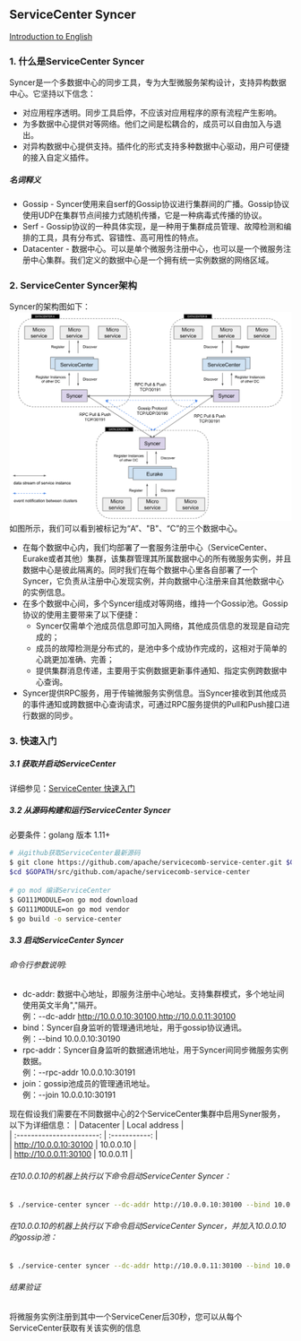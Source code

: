 ServiceCenter Syncer
-------
[Introduction to English](./README.md)

### 1. 什么是ServiceCenter Syncer  
Syncer是一个多数据中心的同步工具，专为大型微服务架构设计，支持异构数据中心。它坚持以下信念：  
- 对应用程序透明。同步工具启停，不应该对应用程序的原有流程产生影响。  
- 为多数据中心提供对等网络。他们之间是松耦合的，成员可以自由加入与退出。  
- 对异构数据中心提供支持。插件化的形式支持多种数据中心驱动，用户可便捷的接入自定义插件。

##### 名词释义 
- Gossip - Syncer使用来自serf的Gossip协议进行集群间的广播。Gossip协议使用UDP在集群节点间接力式随机传播，它是一种病毒式传播的协议。  
- Serf - Gossip协议的一种具体实现，是一种用于集群成员管理、故障检测和编排的工具，具有分布式、容错性、高可用性的特点。
- Datacenter - 数据中心。可以是单个微服务注册中心，也可以是一个微服务注册中心集群。我们定义的数据中心是一个拥有统一实例数据的网络区域。 

### 2. ServiceCenter Syncer架构
Syncer的架构图如下：  
![image](https://github.com/ChinX/ArticlePicture/blob/master/SyncerArchitecture.png?raw=true)  
如图所示，我们可以看到被标记为“A”、"B"、“C”的三个数据中心。  
- 在每个数据中心内，我们均部署了一套服务注册中心（ServiceCenter、Eurake或者其他）集群，该集群管理其所属数据中心的所有微服务实例，并且数据中心是彼此隔离的。同时我们在每个数据中心里各自部署了一个Syncer，它负责从注册中心发现实例，并向数据中心注册来自其他数据中心的实例信息。  
- 在多个数据中心间，多个Syncer组成对等网络，维持一个Gossip池。Gossip协议的使用主要带来了以下便捷：
   - Syncer仅需单个池成员信息即可加入网络，其他成员信息的发现是自动完成的；  
   - 成员的故障检测是分布式的，是池中多个成协作完成的，这相对于简单的心跳更加准确、完善；  
   - 提供集群消息传递，主要用于实例数据更新事件通知、指定实例跨数据中心查询。  
- Syncer提供RPC服务，用于传输微服务实例信息。当Syncer接收到其他成员的事件通知或跨数据中心查询请求，可通过RPC服务提供的Pull和Push接口进行数据的同步。  

### 3. 快速入门 
##### 3.1 获取并启动ServiceCenter
详细参见：[ServiceCenter 快速入门](https://github.com/apache/servicecomb-service-center#quick-start)  

##### 3.2 从源码构建和运行ServiceCenter Syncer
必要条件：golang 版本 1.11+
```bash
# 从github获取ServiceCenter最新源码
$ git clone https://github.com/apache/servicecomb-service-center.git $GOPATH/src/github.com/apache/servicecomb-service-center
$cd $GOPATH/src/github.com/apache/servicecomb-service-center

# go mod 编译ServiceCenter
$ GO111MODULE=on go mod download
$ GO111MODULE=on go mod vendor
$ go build -o service-center
```

##### 3.3 启动ServiceCenter Syncer
###### 命令行参数说明:
- dc-addr: 数据中心地址，即服务注册中心地址。支持集群模式，多个地址间使用英文半角","隔开。  
例：--dc-addr http://10.0.0.10:30100,http://10.0.0.11:30100
- bind：Syncer自身监听的管理通讯地址，用于gossip协议通讯。  
例：--bind 10.0.0.10:30190
- rpc-addr：Syncer自身监听的数据通讯地址，用于Syncer间同步微服务实例数据。  
例：--rpc-addr 10.0.0.10:30191
- join：gossip池成员的管理通讯地址。  
例：--join 10.0.0.10:30191  

现在假设我们需要在不同数据中心的2个ServiceCenter集群中启用Syner服务，以下为详细信息：
| Datacenter                | Local address |  
| :-----------------------: | :-----------: |  
| http://10.0.0.10:30100    | 10.0.0.10     |   
| http://10.0.0.11:30100    | 10.0.0.11     | 

###### 在10.0.0.10的机器上执行以下命令启动ServiceCenter Syncer：
```bash
$ ./service-center syncer --dc-addr http://10.0.0.10:30100 --bind 10.0.0.10:30190 --rpc-addr 10.0.0.10:30191
```
  
###### 在10.0.0.10的机器上执行以下命令启动ServiceCenter Syncer，并加入10.0.0.10的gossip池：
```bash
$ ./service-center syncer --dc-addr http://10.0.0.11:30100 --bind 10.0.0.11:30190 --rpc-addr 10.0.0.11:30191 --join 10.0.0.10:30191
```

###### 结果验证  
将微服务实例注册到其中一个ServiceCener后30秒，您可以从每个ServiceCenter获取有关该实例的信息